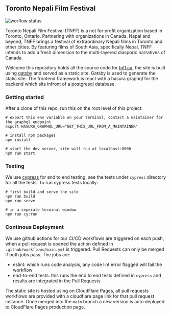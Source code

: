 ## Toronto Nepali Film Festival

![worflow status](https://github.com/toronto-nepali-film-festival/tnff-gatsby/actions/workflows/main.yml/badge.svg)

Toronto Nepali Film Festival (TNFF) is a not for profit organization based in Toronto, Ontario. Partnering with organizations in Canada, Nepal and beyond, TNFF brings a festival of extraordinary Nepali films in Toronto and other cities. By featuring films of South Asia, specifically Nepal, TNFF intends to add a fresh dimension to the multi-layered diasporic narratives of Canada.

Welcome this repository holds all the source code for [tnff.ca](https://tnff.ca), the site is built using [gatsby](https://www.gatsbyjs.com/) and served as a static site. Gatsby is used to generate the static site.
The frontend framework is react with a hasura graphql for the backend which sits infront of a postgresql database.

### Getting started

After a clone of this repo, run this on the root level of this project:

```shell
# export this env variable on your terminal, contact a maintainer for the graphql endpoint
export HASURA_GRAPHQL_URL="GET_THIS_URL_FROM_A_MAINTAINER"

# install npm packages
npm install

# start the dev server, site will run at localhost:8000
npm run start
```

### Testing

We use [cypress](https://cyrpress.io) for end to end testing, see the tests under `cypress` directory for all the tests.
To run cypress tests locally:

```shell
# first build and serve the site
npm run build
npm run serve

# in a seperate terminal window
npm run cy:run
```

### Continous Deployment

We use github actions for our CI/CD workflows are triggered on each push, when a pull request is opened the action defined in `.github/workflows/main.yml` is triggered. Pull Requests can only be merged if both jobs pass.
The jobs are:

- eslint: which runs code analysis, any code lint error flagged will fail the workflow
- end-to-end tests: this runs the end to end tests defined in `cypress` and results are integrated in the Pull Requests

The static site is hosted using on CloudFlare Pages, all pull requests workflows are provided with a cloudflare page link for that pull request instance.
Once merged into the `main` branch a new version is auto deployed to CloudFlare Pages production page.
